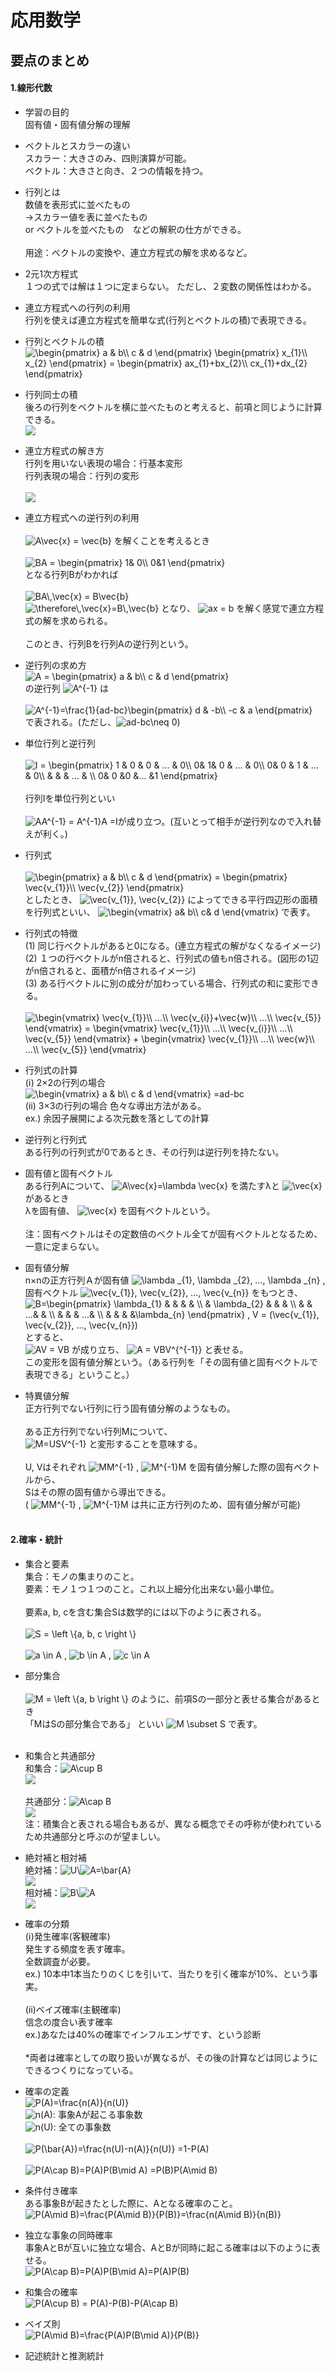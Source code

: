 # 応用数学
## 要点のまとめ
#### 1.線形代数
* 学習の目的  
  固有値・固有値分解の理解

* ベクトルとスカラーの違い  
  スカラー：大きさのみ、四則演算が可能。  
  ベクトル：大きさと向き、２つの情報を持つ。

* 行列とは  
  数値を表形式に並べたもの  
  →スカラー値を表に並べたもの  
    or ベクトルを並べたもの　などの解釈の仕方ができる。  
  <br>
  用途：ベクトルの変換や、連立方程式の解を求めるなど。
  
* 2元1次方程式  
  １つの式では解は１つに定まらない。
  ただし、２変数の関係性はわかる。
  
* 連立方程式への行列の利用  
  行列を使えば連立方程式を簡単な式(行列とベクトルの積)で表現できる。  
  
* 行列とベクトルの積  
  <img src="https://latex.codecogs.com/gif.latex?\begin{pmatrix}&space;a&space;&&space;b\\&space;c&space;&&space;d&space;\end{pmatrix}&space;\begin{pmatrix}&space;x_{1}\\&space;x_{2}&space;\end{pmatrix}&space;=&space;\begin{pmatrix}&space;ax_{1}&plus;bx_{2}\\&space;cx_{1}&plus;dx_{2}&space;\end{pmatrix}" title="\begin{pmatrix} a & b\\ c & d \end{pmatrix} \begin{pmatrix} x_{1}\\ x_{2} \end{pmatrix} = \begin{pmatrix} ax_{1}+bx_{2}\\ cx_{1}+dx_{2} \end{pmatrix}" />  

* 行列同士の積  
後ろの行列をベクトルを横に並べたものと考えると、前項と同じように計算できる。  
![](image/応用数学/2.png)

* 連立方程式の解き方  
  行列を用いない表現の場合：行基本変形  
  行列表現の場合：行列の変形  
  <br>
  ![](image/応用数学/3.png)
  
* 連立方程式への逆行列の利用  
  <br>
  <img src="https://latex.codecogs.com/gif.latex?A\vec{x}&space;=&space;\vec{b}" title="A\vec{x} = \vec{b}" />
  を解くことを考えるとき  
  <br>
  <img src="https://latex.codecogs.com/gif.latex?BA&space;=&space;\begin{pmatrix}&space;1&&space;0\\&space;0&1&space;\end{pmatrix}" title="BA = \begin{pmatrix}   1& 0\\ 0&1 \end{pmatrix}" />  
  となる行列Bがわかれば  
  <br>
  <img src="https://latex.codecogs.com/gif.latex?BA\,\vec{x}&space;=&space;B\vec{b}" title="BA\,\vec{x} = B\vec{b}" />  
  <img src="https://latex.codecogs.com/gif.latex?\therefore\,\vec{x}=B\,\vec{b}" title="\therefore\,\vec{x}=B\,\vec{b}" />
  となり、
  <img src="https://latex.codecogs.com/gif.latex?ax&space;=&space;b" title="ax = b" />
  を解く感覚で連立方程式の解を求められる。  
  <br>
  このとき、行列Bを行列Aの逆行列という。 

* 逆行列の求め方  
  <img src="https://latex.codecogs.com/gif.latex?A&space;=&space;\begin{pmatrix}&space;a&space;&&space;b\\&space;c&space;&&space;d&space;\end{pmatrix}" title="A = \begin{pmatrix} a & b\\ c & d \end{pmatrix}" />  
  の逆行列
  <img src="https://latex.codecogs.com/gif.latex?A^{-1}" title="A^{-1}" />
  は  
  <br>
  <img src="https://latex.codecogs.com/gif.latex?A^{-1}=\frac{1}{ad-bc}\begin{pmatrix}&space;d&space;&&space;-b\\&space;-c&space;&&space;a&space;\end{pmatrix}" title="A^{-1}=\frac{1}{ad-bc}\begin{pmatrix} d & -b\\ -c & a \end{pmatrix}" />  
  で表される。(ただし、<img src="https://latex.codecogs.com/gif.latex?ad-bc\neq&space;0" title="ad-bc\neq 0" />)

* 単位行列と逆行列  
  <br>
  <img src="https://latex.codecogs.com/gif.latex?I&space;=&space;\begin{pmatrix}&space;1&space;&&space;0&space;&&space;0&space;&&space;...&space;&&space;0\\&space;0&&space;1&&space;0&space;&&space;...&space;&&space;0\\&space;0&&space;0&space;&&space;1&space;&&space;...&space;&&space;0\\&space;&&space;&&space;&&space;...&space;&&space;\\&space;0&&space;0&space;&0&space;&...&space;&1&space;\end{pmatrix}" title="I = \begin{pmatrix} 1 & 0 & 0 & ... & 0\\ 0& 1& 0 & ... & 0\\ 0& 0 & 1 & ... & 0\\ & & & ... & \\ 0& 0 &0 &... &1 \end{pmatrix}" />  
  <br>
  行列Iを単位行列といい  
  <br>
  <img src="https://latex.codecogs.com/gif.latex?AA^{-1}&space;=&space;A^{-1}A&space;=I" title="AA^{-1} = A^{-1}A =I" />が成り立つ。(互いとって相手が逆行列なので入れ替えが利く。)

* 行列式  
  <br>
  <img src="https://latex.codecogs.com/gif.latex?\begin{pmatrix}&space;a&space;&&space;b\\&space;c&space;&&space;d&space;\end{pmatrix}&space;=&space;\begin{pmatrix}&space;\vec{v_{1}}\\&space;\vec{v_{2}}&space;\end{pmatrix}" title="\begin{pmatrix} a & b\\ c & d \end{pmatrix} = \begin{pmatrix} \vec{v_{1}}\\ \vec{v_{2}} \end{pmatrix}" />  
  としたとき、
  <img src="https://latex.codecogs.com/gif.latex?\vec{v_{1}},&space;\vec{v_{2}}" title="\vec{v_{1}}, \vec{v_{2}}" />
  によってできる平行四辺形の面積を行列式といい、
  <img src="https://latex.codecogs.com/gif.latex?\begin{vmatrix}&space;a&&space;b\\&space;c&&space;d&space;\end{vmatrix}" title="\begin{vmatrix} a& b\\ c& d \end{vmatrix}" />
  で表す。
  
* 行列式の特徴  
  (1) 同じ行ベクトルがあると0になる。(連立方程式の解がなくなるイメージ)  
  (2) １つの行ベクトルがn倍されると、行列式の値もn倍される。(図形の1辺がn倍されると、面積がn倍されるイメージ)  
  (3) ある行ベクトルに別の成分が加わっている場合、行列式の和に変形できる。  
  <br>
  <img src="https://latex.codecogs.com/gif.latex?\begin{vmatrix}&space;\vec{v_{1}}\\&space;...\\&space;\vec{v_{i}}&plus;\vec{w}\\&space;...\\&space;\vec{v_{5}}&space;\end{vmatrix}&space;=&space;\begin{vmatrix}&space;\vec{v_{1}}\\&space;...\\&space;\vec{v_{i}}\\&space;...\\&space;\vec{v_{5}}&space;\end{vmatrix}&space;&plus;&space;\begin{vmatrix}&space;\vec{v_{1}}\\&space;...\\&space;\vec{w}\\&space;...\\&space;\vec{v_{5}}&space;\end{vmatrix}" title="\begin{vmatrix} \vec{v_{1}}\\ ...\\ \vec{v_{i}}+\vec{w}\\ ...\\ \vec{v_{5}} \end{vmatrix} = \begin{vmatrix} \vec{v_{1}}\\ ...\\ \vec{v_{i}}\\ ...\\ \vec{v_{5}} \end{vmatrix} + \begin{vmatrix} \vec{v_{1}}\\ ...\\ \vec{w}\\ ...\\ \vec{v_{5}} \end{vmatrix}" />  
  
* 行列式の計算  
  (ⅰ) 2×2の行列の場合  
  <img src="https://latex.codecogs.com/gif.latex?\begin{vmatrix}&space;a&space;&&space;b\\&space;c&space;&&space;d&space;\end{vmatrix}&space;=ad-bc" title="\begin{vmatrix} a & b\\ c & d \end{vmatrix} =ad-bc" />  
  (ⅱ) 3×3の行列の場合
  色々な導出方法がある。  
  ex.) 余因子展開による次元数を落としての計算

* 逆行列と行列式  
  ある行列の行列式が0であるとき、その行列は逆行列を持たない。
  
* 固有値と固有ベクトル  
  ある行列Aについて、
  <img src="https://latex.codecogs.com/gif.latex?A\vec{x}=\lambda&space;\vec{x}" title="A\vec{x}=\lambda \vec{x}" />
  を満たすλと
  <img src="https://latex.codecogs.com/gif.latex?\vec{x}" title="\vec{x}" />
  があるとき  
  λを固有値、
  <img src="https://latex.codecogs.com/gif.latex?\vec{x}" title="\vec{x}" />
  を固有ベクトルという。  
  <br>
  注：固有ベクトルはその定数倍のベクトル全てが固有ベクトルとなるため、一意に定まらない。
  
* 固有値分解  
  n×nの正方行列Ａが固有値
  <img src="https://latex.codecogs.com/gif.latex?\lambda&space;_{1},&space;\lambda&space;_{2},&space;...,&space;\lambda&space;_{n}" title="\lambda _{1}, \lambda _{2}, ..., \lambda _{n}" />
  , 
  固有ベクトル
  <img src="https://latex.codecogs.com/gif.latex?\vec{v_{1}},&space;\vec{v_{2}},&space;...,&space;\vec{v_{n}}" title="\vec{v_{1}}, \vec{v_{2}}, ..., \vec{v_{n}}" />
  をもつとき、  
  <img src="https://latex.codecogs.com/gif.latex?B=\begin{pmatrix}&space;\lambda_{1}&space;&&space;&&space;&&space;&&space;\\&space;&&space;\lambda_{2}&space;&&space;&&space;&&space;\\&space;&&space;&&space;...&&space;&&space;\\&space;&&space;&&space;&&space;...&&space;\\&space;&&space;&&space;&&space;&\lambda_{n}&space;\end{pmatrix}&space;,&space;V&space;=&space;(\vec{v_{1}},&space;\vec{v_{2}},&space;...,&space;\vec{v_{n}})" title="B=\begin{pmatrix} \lambda_{1} & & & & \\ & \lambda_{2} & & & \\ & & ...& & \\ & & & ...& \\ & & & &\lambda_{n} \end{pmatrix} , V = (\vec{v_{1}}, \vec{v_{2}}, ..., \vec{v_{n}})" />
  とすると、  
  <img src="https://latex.codecogs.com/gif.latex?AV&space;=&space;VB" title="AV = VB" />
  が成り立ち、
  <img src="https://latex.codecogs.com/gif.latex?A&space;=&space;VBV^{^{-1}}" title="A = VBV^{^{-1}}" />
  と表せる。  
  この変形を固有値分解という。（ある行列を「その固有値と固有ベクトルで表現できる」ということ。）

* 特異値分解  
  正方行列でない行列に行う固有値分解のようなもの。  
  <br>
  ある正方行列でない行列Mについて、  
  <img src="https://latex.codecogs.com/gif.latex?M=USV^{-1}" title="M=USV^{-1}" />
  と変形することを意味する。  
  <br>
  U, Vはそれぞれ
  <img src="https://latex.codecogs.com/gif.latex?MM^{-1}" title="MM^{-1}" />
  , 
  <img src="https://latex.codecogs.com/gif.latex?MM^{-1}" title="M^{-1}M" />
  を固有値分解した際の固有ベクトルから、  
  Sはその際の固有値から導出できる。  
  (
  <img src="https://latex.codecogs.com/gif.latex?MM^{-1}" title="MM^{-1}" />
  , 
  <img src="https://latex.codecogs.com/gif.latex?MM^{-1}" title="M^{-1}M" />
  は共に正方行列のため、固有値分解が可能)  
  <br>
#### 2.確率・統計
* 集合と要素  
  集合：モノの集まりのこと。  
  要素：モノ１つ１つのこと。これ以上細分化出来ない最小単位。  
  <br>
  要素a, b, cを含む集合Sは数学的には以下のように表される。  
  <br>
  <img src="https://latex.codecogs.com/gif.latex?S&space;=&space;\left&space;\{a,&space;b,&space;c&space;\right&space;\}" title="S = \left \{a, b, c \right \}" />  
  <br>
  <img src="https://latex.codecogs.com/gif.latex?a&space;\in&space;A" title="a \in A" />
  , 
  <img src="https://latex.codecogs.com/gif.latex?b&space;\in&space;A" title="b \in A" />
  , 
  <img src="https://latex.codecogs.com/gif.latex?c&space;\in&space;A" title="c \in A" />
  
* 部分集合  
  <br>
  <img src="https://latex.codecogs.com/gif.latex?M&space;=&space;\left&space;\{a,&space;b&space;\right&space;\}" title="M = \left \{a, b \right \}" />
  のように、前項Sの一部分と表せる集合があるとき  
  「MはSの部分集合である」
  といい <img src="https://latex.codecogs.com/gif.latex?M&space;\subset&space;S" title="M \subset S" /> で表す。
  <br>
  <br>

* 和集合と共通部分  
  和集合：<img src="https://latex.codecogs.com/gif.latex?A\cup&space;B" title="A\cup B" />
  <br>
  ![](image/応用数学/4.png)  
  <br>
  共通部分：<img src="https://latex.codecogs.com/gif.latex?A\cap&space;B" title="A\cap B" />
  <br>
  ![](image/応用数学/5.png)  
  注：積集合と表される場合もあるが、異なる概念でその呼称が使われているため共通部分と呼ぶのが望ましい。
  
* 絶対補と相対補  
  絶対補：<img src="https://latex.codecogs.com/gif.latex?U" title="U" />\\<img src="https://latex.codecogs.com/gif.latex?A=\bar{A}" title="A=\bar{A}" />
  <br>
  ![](image/応用数学/6.png)
  <br>
  相対補：<img src="https://latex.codecogs.com/gif.latex?B" title="B" />\\<img src="https://latex.codecogs.com/gif.latex?A" title="A" />
  <br>
  ![](image/応用数学/7.png)  
  
* 確率の分類  
  (ⅰ)発生確率(客観確率)  
    発生する頻度を表す確率。  
    全数調査が必要。  
    ex.) 10本中1本当たりのくじを引いて、当たりを引く確率が10%、という事実。  
  <br>
  (ⅱ)ベイズ確率(主観確率)  
    信念の度合い表す確率  
    ex.)あなたは40%の確率でインフルエンザです、という診断  
  <br>
  \*両者は確率としての取り扱いが異なるが、その後の計算などは同じようにできるつくりになっている。  

* 確率の定義  
  <img src="https://latex.codecogs.com/gif.latex?P(A)=\frac{n(A)}{n(U)}" title="P(A)=\frac{n(A)}{n(U)}" />  
  <img src="https://latex.codecogs.com/gif.latex?n(A)" title="n(A)" />: 事象Aが起こる事象数  
  <img src="https://latex.codecogs.com/gif.latex?n(U)" title="n(U)" />: 全ての事象数  
  <br>
  <img src="https://latex.codecogs.com/gif.latex?P(\bar{A})=\frac{n(U)-n(A)}{n(U)}&space;=1-P(A)" title="P(\bar{A})=\frac{n(U)-n(A)}{n(U)} =1-P(A)" />  
  <br>
  <img src="https://latex.codecogs.com/gif.latex?P(A\cap&space;B)=P(A)P(B\mid&space;A)&space;=P(B)P(A\mid&space;B)" title="P(A\cap B)=P(A)P(B\mid A) =P(B)P(A\mid B)" />  

* 条件付き確率  
  ある事象Bが起きたとした際に、Aとなる確率のこと。  
  <img src="https://latex.codecogs.com/gif.latex?P(A\mid&space;B)=\frac{P(A\mid&space;B)}{P(B)}=\frac{n(A\mid&space;B)}{n(B)}" title="P(A\mid B)=\frac{P(A\mid B)}{P(B)}=\frac{n(A\mid B)}{n(B)}" />

* 独立な事象の同時確率  
  事象AとBが互いに独立な場合、AとBが同時に起こる確率は以下のように表せる。  
  <img src="https://latex.codecogs.com/gif.latex?P(A\cap&space;B)=P(A)P(B\mid&space;A)=P(A)P(B)" title="P(A\cap B)=P(A)P(B\mid A)=P(A)P(B)" />  
  
* 和集合の確率  
  <img src="https://latex.codecogs.com/gif.latex?P(A\cup&space;B)&space;=&space;P(A)-P(B)-P(A\cap&space;B)" title="P(A\cup B) = P(A)-P(B)-P(A\cap B)" />  
  
* ベイズ則  
  <img src="https://latex.codecogs.com/gif.latex?P(A\mid&space;B)=\frac{P(A)P(B\mid&space;A)}{P(B)}" title="P(A\mid B)=\frac{P(A)P(B\mid A)}{P(B)}" />  
  
* 記述統計と推測統計  
